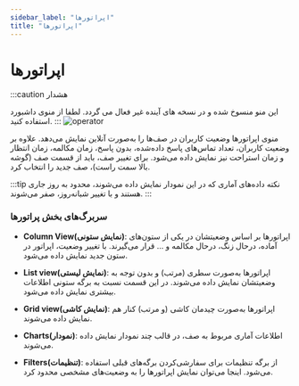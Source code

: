 ```yaml
---
sidebar_label: "اپراتورها"
title: "اپراتورها"
---
```



# اپراتورها

:::caution هشدار

این منو منسوخ شده و در نسخه های آینده غیر فعال می گردد. لطفا از منوی داشبورد استفاده کنید.
:::
![operator](/img/simotel/monitor/operator.png)

منوی اپراتور‌‌ها وضعیت کاربران در صف‌‌ها را به‌‌صورت آنلاین نمایش می‌‌دهد. علاوه بر وضعیت کاربران، تعداد تماس‌‌های پاسخ داده‌شده، 
بدون پاسخ، زمان مکالمه، زمان انتظار و زمان استراحت نیز نمایش داده می‌شود. برای تغییر صف، باید از قسمت صف (گوشه بالا سمت راست)، صف جدید را انتخاب کرد.

:::tip نکته
داده‌‌های آماری‌ که در این نمودار نمایش داده می‌شوند، محدود به روز جاری هستند و با تغییر شبانه‌روز، صفر می‌شوند.
:::

### سربرگ‌‌های بخش  پراتورها

- **Column View(نمایش ستونی)**: اپراتور‌‌ها بر اساس وضعیتشان در یکی از ستون‌‌های آماده، درحال زنگ، درحال مکالمه و ... قرار می‌‌گیرند. 
با تغییر وضعیت، اپراتور در ستون جدید نمایش داده می‌شود.

- **List view(نمایش لیستی)**: اپراتور‌‌ها به‌صورت سطری (مرتب) و بدون توجه به وضعیتشان نمایش داده می‌شوند. در این قسمت نسبت به برگه ستونی اطلاعات بیشتری نمایش داده می‌شود.

- **Grid view(نمایش کاشی)**: اپراتور‌‌ها به‌صورت چیدمان کاشی (و مرتب) کنار هم نمایش داده می‌شوند.

- **Charts(نمودار)**: اطلاعات آماری مربوط به صف، در قالب چند نمودار نمایش داده می‌شوند.

- **Filters(تنظیمات)**: از برگه تنظیمات برای سفارشی‌کردن برگه‌‌های قبلی استفاده می‌شود. اینجا می‌‌توان نمایش اپراتور‌‌ها را به وضعیت‌‌های مشخصی محدود کرد.

